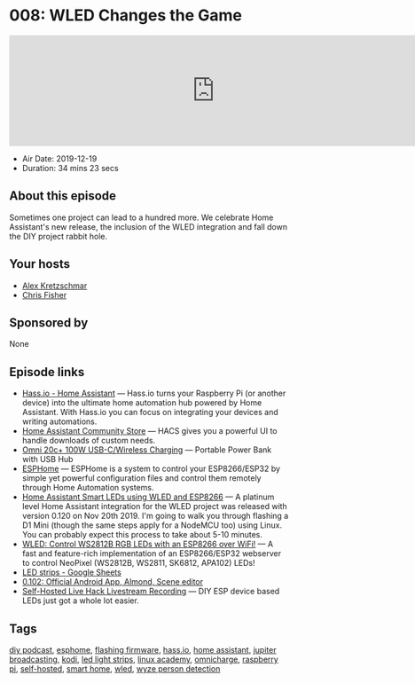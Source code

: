 # 008: WLED Changes the Game

<iframe src="https://player.fireside.fm/v2/dUlrHQih+8618J48x?theme=dark" width="740" height="200" frameborder="0" scrolling="no"></iframe>

* Air Date: 2019-12-19
* Duration: 34 mins 23 secs

## About this episode

Sometimes one project can lead to a hundred more. We celebrate Home Assistant's new release, the inclusion of the WLED integration and fall down the DIY project rabbit hole.

## Your hosts
* [Alex Kretzschmar](https://selfhosted.show/hosts/alexktz)
* [Chris Fisher](https://selfhosted.show/hosts/chrislas)

## Sponsored by

None



## Episode links

  * [Hass.io - Home Assistant](https://www.home-assistant.io/hassio/ "Hass.io - Home Assistant") — Hass.io turns your Raspberry Pi (or another device) into the ultimate home automation hub powered by Home Assistant. With Hass.io you can focus on integrating your devices and writing automations.
  * [Home Assistant Community Store](https://hacs.xyz/ "Home Assistant Community Store") — HACS gives you a powerful UI to handle downloads of custom needs.
  * [Omni 20c+ 100W USB-C/Wireless Charging](https://www.amazon.com/Wireless-Charging-Portable-Smartphones-MobileStudio/dp/B07PTNV3CF "Omni 20c+ 100W USB-C/Wireless Charging") — Portable Power Bank with USB Hub
  * [ESPHome](https://esphome.io/ "ESPHome") — ESPHome is a system to control your ESP8266/ESP32 by simple yet powerful configuration files and control them remotely through Home Automation systems.
  * [Home Assistant Smart LEDs using WLED and ESP8266](https://blog.ktz.me/home-assistant-smart-leds-using-wled-and-esp8266/ "Home Assistant Smart LEDs using WLED and ESP8266") — A platinum level Home Assistant integration for the WLED project was released with version 0.120 on Nov 20th 2019. I'm going to walk you through flashing a D1 Mini (though the same steps apply for a NodeMCU too) using Linux. You can probably expect this process to take about 5-10 minutes.
  * [WLED: Control WS2812B RGB LEDs with an ESP8266 over WiFi!](https://github.com/Aircoookie/WLED "WLED: Control WS2812B RGB LEDs with an ESP8266 over WiFi!") — A fast and feature-rich implementation of an ESP8266/ESP32 webserver to control NeoPixel (WS2812B, WS2811, SK6812, APA102) LEDs!
  * [LED strips - Google Sheets](https://docs.google.com/spreadsheets/d/1-L0YvDVq_V17lLOeBc-H19np4wcSLqI6X5i6OAOGoaM/edit#gid=0 "LED strips - Google Sheets")
  * [0.102: Official Android App, Almond, Scene editor](https://www.home-assistant.io/blog/2019/11/20/release-102/ "0.102: Official Android App, Almond, Scene editor")
  * [Self-Hosted Live Hack Livestream Recording](https://youtu.be/aQyigSkcjMQ "Self-Hosted Live Hack Livestream Recording") — DIY ESP device based LEDs just got a whole lot easier.



## Tags

[diy podcast](https://selfhosted.show/tags/diy%20podcast), [esphome](https://selfhosted.show/tags/esphome), [flashing firmware](https://selfhosted.show/tags/flashing%20firmware), [hass.io](https://selfhosted.show/tags/hass.io), [home assistant](https://selfhosted.show/tags/home%20assistant), [jupiter broadcasting](https://selfhosted.show/tags/jupiter%20broadcasting), [kodi](https://selfhosted.show/tags/kodi), [led light strips](https://selfhosted.show/tags/led%20light%20strips), [linux academy](https://selfhosted.show/tags/linux%20academy), [omnicharge](https://selfhosted.show/tags/omnicharge), [raspberry pi](https://selfhosted.show/tags/raspberry%20pi), [self-hosted](https://selfhosted.show/tags/self-hosted), [smart home](https://selfhosted.show/tags/smart%20home), [wled](https://selfhosted.show/tags/wled), [wyze person detection](https://selfhosted.show/tags/wyze%20person%20detection)